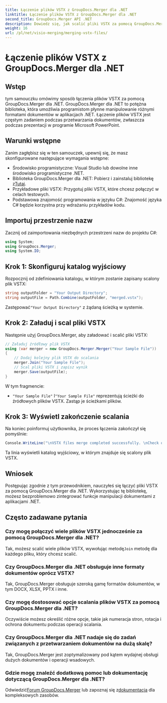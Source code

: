 ```yaml
---
title: Łączenie plików VSTX z GroupDocs.Merger dla .NET
linktitle: Łączenie plików VSTX z GroupDocs.Merger dla .NET
second_title: GroupDocs.Merger API .NET
description: Dowiedz się, jak scalić pliki VSTX za pomocą GroupDocs.Merger dla .NET. Postępuj zgodnie z tym przewodnikiem krok po kroku, aby efektywnie manipulować dokumentami w języku C#.
weight: 16
url: /pl/net/visio-merging/merging-vstx-files/
---
```


# Łączenie plików VSTX z GroupDocs.Merger dla .NET

## Wstęp
tym samouczku omówimy sposób łączenia plików VSTX za pomocą GroupDocs.Merger dla .NET. GroupDocs.Merger dla .NET to potężna biblioteka, która umożliwia programistom płynne manipulowanie różnymi formatami dokumentów w aplikacjach .NET. Łączenie plików VSTX jest częstym zadaniem podczas przetwarzania dokumentów, zwłaszcza podczas prezentacji w programie Microsoft PowerPoint.
## Warunki wstępne
Zanim zagłębisz się w ten samouczek, upewnij się, że masz skonfigurowane następujące wymagania wstępne:
- Środowisko programistyczne: Visual Studio lub dowolne inne środowisko programistyczne .NET.
-  Biblioteka GroupDocs.Merger dla .NET: Pobierz i zainstaluj bibliotekę z[Tutaj](https://releases.groupdocs.com/merger/net/).
- Przykładowe pliki VSTX: Przygotuj pliki VSTX, które chcesz połączyć w celach testowych.
- Podstawowa znajomość programowania w języku C#: Znajomość języka C# będzie korzystna przy wdrażaniu przykładów kodu.

## Importuj przestrzenie nazw
Zacznij od zaimportowania niezbędnych przestrzeni nazw do projektu C#:
```csharp
using System; 
using GroupDocs.Merger;
using System.IO;
```
## Krok 1: Skonfiguruj katalog wyjściowy
Rozpocznij od zdefiniowania katalogu, w którym zostanie zapisany scalony plik VSTX:
```csharp
string outputFolder = "Your Output Directory";
string outputFile = Path.Combine(outputFolder, "merged.vstx");
```
 Zastępować`"Your Output Directory"` z żądaną ścieżką w systemie.
## Krok 2: Załaduj i scal pliki VSTX
Następnie użyj GroupDocs.Merger, aby załadować i scalić pliki VSTX:
```csharp
// Załaduj źródłowy plik VSTX
using (var merger = new GroupDocs.Merger.Merger("Your Sample File"))
{
    // Dodaj kolejny plik VSTX do scalania
    merger.Join("Your Sample File");
    // Scal pliki VSTX i zapisz wynik
    merger.Save(outputFile);
}
```
W tym fragmencie:
- `"Your Sample File"` I`"Your Sample File"` reprezentują ścieżki do źródłowych plików VSTX. Zastąp je ścieżkami plików.
## Krok 3: Wyświetl zakończenie scalania
Na koniec poinformuj użytkownika, że proces łączenia zakończył się pomyślnie:
```csharp
Console.WriteLine("\nVSTX files merge completed successfully. \nCheck output in {0}", outputFolder);
```
Ta linia wyświetli katalog wyjściowy, w którym znajduje się scalony plik VSTX.

## Wniosek
Postępując zgodnie z tym przewodnikiem, nauczyłeś się łączyć pliki VSTX za pomocą GroupDocs.Merger dla .NET. Wykorzystując tę bibliotekę, możesz bezproblemowo zintegrować funkcje manipulacji dokumentami z aplikacjami .NET.

## Często zadawane pytania
### Czy mogę połączyć wiele plików VSTX jednocześnie za pomocą GroupDocs.Merger dla .NET?
 Tak, możesz scalić wiele plików VSTX, wywołując metodę`Join` metodę dla każdego pliku, który chcesz scalić.
### Czy GroupDocs.Merger dla .NET obsługuje inne formaty dokumentów oprócz VSTX?
Tak, GroupDocs.Merger obsługuje szeroką gamę formatów dokumentów, w tym DOCX, XLSX, PPTX i inne.
### Czy mogę dostosować opcje scalania plików VSTX za pomocą GroupDocs.Merger dla .NET?
Oczywiście możesz określić różne opcje, takie jak numeracja stron, rotacja i ochrona dokumentu podczas operacji scalania.
### Czy GroupDocs.Merger dla .NET nadaje się do zadań związanych z przetwarzaniem dokumentów na dużą skalę?
Tak, GroupDocs.Merger jest zoptymalizowany pod kątem wydajnej obsługi dużych dokumentów i operacji wsadowych.
### Gdzie mogę znaleźć dodatkową pomoc lub dokumentację dotyczącą GroupDocs.Merger dla .NET?
 Odwiedzić[Forum GroupDocs.Merger](https://forum.groupdocs.com/c/merger/32) lub zapoznaj się z[dokumentacja](https://tutorials.groupdocs.com/merger/net/) dla kompleksowych zasobów.